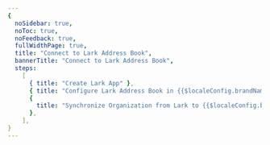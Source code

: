 ```yaml
---
{
  noSidebar: true,
  noToc: true,
  noFeedback: true,
  fullWidthPage: true,
  title: "Connect to Lark Address Book",
  bannerTitle: "Connect to Lark Address Book",
  steps:
    [
      { title: "Create Lark App" },
      { title: "Configure Lark Address Book in {{$localeConfig.brandName}}" },
      {
        title: "Synchronize Organization from Lark to {{$localeConfig.brandName}}",
      },
    ],
}
---
```


<IntegrationDetail backLink="/guides/connections/enterprise"/>

